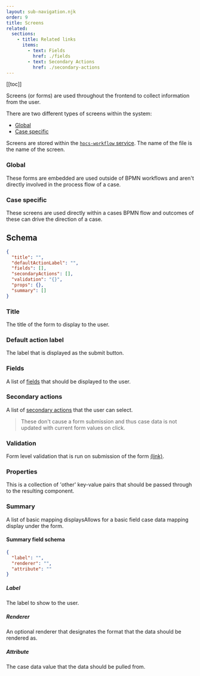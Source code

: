 ```yaml
---
layout: sub-navigation.njk
order: 9
title: Screens
related:
  sections:
    - title: Related links
      items:
        - text: Fields
          href: ./fields
        - text: Secondary Actions
          href: ./secondary-actions
---
```


[[toc]]

Screens (or forms) are used throughout the frontend to collect information from the user.

There are two different types of screens within the system:
- [Global](#global)
- [Case specific](#case-specific)

Screens are stored within the [`hocs-workflow` service](https://github.com/UKHomeOffice/hocs-workflow/tree/main/src/main/resources/screens). The name of the file is the name of the screen. 

### Global

These forms are embedded are used outside of BPMN workflows and aren't directly involved in the process flow of a case.

### Case specific

These screens are used directly within a cases BPMN flow and outcomes of these can drive the direction of a case.

## Schema

```json
{
  "title": "",
  "defaultActionLabel": "",
  "fields": [],
  "secondaryActions": [],
  "validation": "{}",
  "props": {},
  "summary": []
}
```

### Title

The title of the form to display to the user.

### Default action label

The label that is displayed as the submit button.

### Fields

A list of [fields](./fields) that should be displayed to the user.

### Secondary actions

A list of [secondary actions](./secondary-actions) that the user can select. 

> These don't cause a form submission and thus case data is not updated with current form values on click.

### Validation

Form level validation that is run on submission of the form [(link)](https://github.com/UKHomeOffice/hocs-frontend/blob/main/server/middleware/form/validation.js#L7).

### Properties

This is a collection of 'other' key-value pairs that should be passed through to the resulting component.

### Summary 

A list of basic mapping displaysAllows for a basic field case data mapping display under the form.

#### Summary field schema

```json
{
  "label": "", 
  "renderer": "", 
  "attribute": ""
}
```

##### Label

The label to show to the user.

##### Renderer

An optional renderer that designates the format that the data should be rendered as.

##### Attribute

The case data value that the data should be pulled from.

